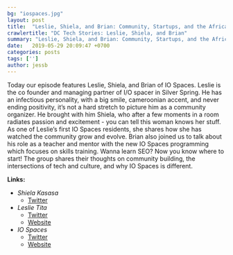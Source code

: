 ```yaml
---
bg: "iospaces.jpg"
layout: post
title:  "Leslie, Shiela, and Brian: Community, Startups, and the African Diaspora in the DMV"
crawlertitle: "DC Tech Stories: Leslie, Shiela, and Brian"
summary: "Leslie, Shiela, and Brian: Community, Startups, and the African Diaspora in the DMV"
date:   2019-05-29 20:09:47 +0700
categories: posts
tags: ['']
author: jessb
---
```


<p class="no-margin">Today our episode features Leslie, Shiela, and Brian of IO Spaces. Leslie is the co founder and managing partner of I/O spacer in Silver Spring. He has an infectious personality, with a big smile, cameroonian accent, and never ending positivity, it’s not a hard stretch to picture him as a community organizer. He brought with him Shiela, who after a few moments in a room radiates passion and excitement - you can tell this woman knows her stuff. As one of Leslie’s first IO Spaces residents, she shares how she has watched the community grow and evolve. Brian also joined us to talk about his role as a teacher and mentor with the new IO Spaces programming which focuses on skills training. Wanna learn SEO? Now you know where to start! The group shares their thoughts on community building, the intersections of tech and culture, and why IO Spaces is different.
</p>
<script src="https://www.buzzsprout.com/108546/705287-leslie-shiela-and-brian-community-startups-and-the-african-diaspora-in-the-dmv.js?player=small" type="text/javascript" charset="utf-8"></script>


<p>
  <strong>Links:</strong> 
  <ul>
    <li>
      <i>Shiela Kasasa</i>
        <ul>
          <li><a href="https://twitter.com/sheilakasasa">Twitter</a></li>
        </ul>
    </li>
    <li>
      <i>Leslie Tita</i>
        <ul>
          <li><a href="https://twitter.com/titaleslie">Twitter</a></li>
          <li><a href="http://leslietita.com/ ">Website</a></li>
        </ul>
    </li>
    <li>
      <i>IO Spaces</i>
        <ul>
          <li><a href="https://twitter.com/IOSpaces">Twitter</a></li>
          <li><a href="https://iospaces.com/">Website</a></li>
        </ul>
    </li>
  </ul>
</p> 

